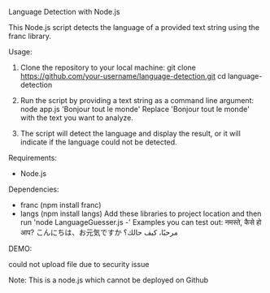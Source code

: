 Language Detection with Node.js

This Node.js script detects the language of a provided text string using the franc library.

Usage:

1. Clone the repository to your local machine:
   git clone https://github.com/your-username/language-detection.git
   cd language-detection

2. Run the script by providing a text string as a command line argument:
   node app.js 'Bonjour tout le monde'
   Replace 'Bonjour tout le monde' with the text you want to analyze.

3. The script will detect the language and display the result, or it will indicate if the language could not be detected.

Requirements:

- Node.js

Dependencies:

- franc (npm install franc)
- langs (npm install langs)
Add these libraries to project location and then run 'node LanguageGuesser.js -'<enter a language here>
Examples you can test out:
नमस्ते, कैसे हो आप?
こんにちは、お元気ですか
                                                                                                                                                                                                                                                                    مرحبًا، كيف حالك؟

DEMO:


could not upload file due to security issue


Note: This is a node.js which cannot be deployed on Github
